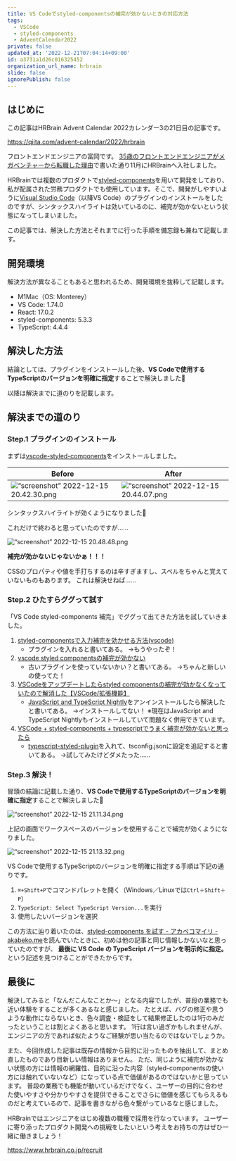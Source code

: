 ```yaml
---
title: VS Codeでstyled-componentsの補完が効かないときの対応方法
tags:
  - VSCode
  - styled-components
  - AdventCalendar2022
private: false
updated_at: '2022-12-21T07:04:14+09:00'
id: a3731a1d26c016325452
organization_url_name: hrbrain
slide: false
ignorePublish: false
---
```

## はじめに
この記事はHRBrain Advent Calendar 2022カレンダー3の21日目の記事です。

https://qiita.com/advent-calendar/2022/hrbrain

フロントエンドエンジニアの富岡です。
[35歳のフロントエンドエンジニアがメガベンチャーから転職した理由](https://qiita.com/tomtomtommy18/items/88754bfa3e36e3069959)で書いた通り11月にHRBrainへ入社しました。

HRBrainでは複数のプロダクトで[styled-components](https://styled-components.com/)を用いて開発をしており、私が配属された労務プロダクトでも使用しています。そこで、開発がしやすいように[Visual Studio Code](https://azure.microsoft.com/ja-jp/products/visual-studio-code/)（以降VS Code）のプラグインのインストールをしたのですが、シンタックスハイライトは効いているのに、補完が効かないという状態になってしまいました。

この記事では、解決した方法とそれまでに行った手順を備忘録も兼ねて記載します。

## 開発環境
解決方法が異なることもあると思われるため、開発環境を抜粋して記載します。

- M1Mac（OS: Monterey）
- VS Code: 1.74.0
- React: 17.0.2
- styled-components: 5.3.3
- TypeScript: 4.4.4

## 解決した方法
結論としては、プラグインをインストールした後、**VS Codeで使用するTypeScriptのバージョンを明確に指定**することで解決しました:metal:

以降は解決までに道のりを記載します。

## 解決までの道のり

### Step.1 プラグインのインストール
まずは[vscode-styled-components](https://marketplace.visualstudio.com/items?itemName=styled-components.vscode-styled-components)をインストールしました。

|Before|After|
|---|---|
|![“screenshot” 2022-12-15 20.42.30.png](https://qiita-image-store.s3.ap-northeast-1.amazonaws.com/0/191143/1fde3c90-9bd0-73f5-b1f4-8d724750745e.png)|![“screenshot” 2022-12-15 20.44.07.png](https://qiita-image-store.s3.ap-northeast-1.amazonaws.com/0/191143/4badc705-731b-d639-1be3-7e20ef72cd4e.png)|

シンタックスハイライトが効くようになりました:raised_hands:

これだけで終わると思っていたのですが……

![“screenshot” 2022-12-15 20.48.48.png](https://qiita-image-store.s3.ap-northeast-1.amazonaws.com/0/191143/92b4b380-ca08-3bad-ea20-77b500f557d1.png)

**補完が効かないじゃないかぁ！！！**

CSSのプロパティや値を手打ちするのは辛すぎますし、スペルをちゃんと覚えていないものもあります。
これは解決せねば……

### Step.2 ひたすらググって試す
「VS Code styled-components 補完」でググって出てきた方法を試していきました。

1. [styled-componentsで入力補完を効かせる方法(vscode)](https://qiita.com/dev_shun/items/b7f262906e9cf1c05e2e)
    - プラグインを入れると書いてある。
→もうやったぞ！
1. [vscode styled componentsの補完が効かない](https://zenn.dev/muzin00/articles/ace4d0d4b3da4d)
    - 古いプラグインを使っていないかい？と書いてある。
→ちゃんと新しいの使ってた！
1. [VSCodeをアップデートしたらstyled componentsの補完が効かなくなっていたので解消した【VSCode/拡張機能】 ](https://harionote.net/article/fix-vscode-styled-components)
    - [JavaScript and TypeScript Nightly](https://marketplace.visualstudio.com/items?itemName=ms-vscode.vscode-typescript-next)をアンインストールしたら解決したと書いてある。
→インストールしてない！
※現在はJavaScript and TypeScript Nightlyもインストールしていて問題なく併用できています。
1. [VSCode + styled-components + typescriptでうまく補完が効かないと思ったら](https://blog.terrier.dev/blog/2018/20180813000000-vscode-styled-components-typescript/)
    - [typescript-styled-plugin](https://github.com/Microsoft/typescript-styled-plugin)を入れて、tsconfig.jsonに設定を追記すると書いてある。
→試してみたけどダメたった……


### Step.3 解決！

冒頭の結論に記載した通り、**VS Codeで使用するTypeScriptのバージョンを明確に指定**することで解決しました:metal:

![“screenshot” 2022-12-15 21.11.34.png](https://qiita-image-store.s3.ap-northeast-1.amazonaws.com/0/191143/53fb5f1e-b585-b083-99a6-98f9bc0f90ec.png)

上記の画面でワークスペースのバージョンを使用することで補完が効くようになりました。

![“screenshot” 2022-12-15 21.13.32.png](https://qiita-image-store.s3.ap-northeast-1.amazonaws.com/0/191143/bd03bab0-5623-ea40-6c96-d2a1c896e958.png)

VS Codeで使用するTypeScriptのバージョンを明確に指定する手順は下記の通りです。

1. `⌘+Shift+P`でコマンドパレットを開く（Windows／Linuxでは`Ctrl＋Shift＋P`）
1. `TypeScript: Select TypeScript Version...`を実行
1. 使用したいバージョンを選択

この方法に辿り着いたのは、[styled-components を試す - アカベコマイリ - akabeko.me](https://akabeko.me/blog/2020/11/styled-components/)を読んでいたときに、初めは他の記事と同じ情報しかないなと思っていたのですが、 **最後に VS Code の TypeScript バージョンを明示的に指定。** という記述を見つけることができたからです。

## 最後に
解決してみると「なんだこんなことか〜」となる内容でしたが、普段の業務でも近い体験をすることが多くあるなと感じました。
たとえば、バグの修正や思うような動作にならないとき、色々調査・検証をして結果修正したのは1行のみだったということは割とよくあると思います。
1行は言い過ぎかもしれませんが、エンジニアの方であれば似たようなご経験が思い当たるのではないでしょうか。

また、今回作成した記事は既存の情報から目的に沿ったものを抽出して、まとめ直したものであり目新しい情報はありません。
ただ、同じように補完が効かない状態の方には情報の網羅性、目的に沿った内容（styled-componentsの使い方には触れていないなど）になっている点で価値があるのではないかと思っています。
普段の業務でも機能が動いているだけでなく、ユーザーの目的に合わせた使いやすさや分かりやすさを提供できることでさらに価値を感じてもらえるものだと考えているので、記事を書きながら色々繋がっているなと感じました。

HRBrainではエンジニアをはじめ複数の職種で採用を行なっています。
ユーザーに寄り添ったプロダクト開発への挑戦をしたいという考えをお持ちの方はぜひ一緒に働きましょう！

https://www.hrbrain.co.jp/recruit
